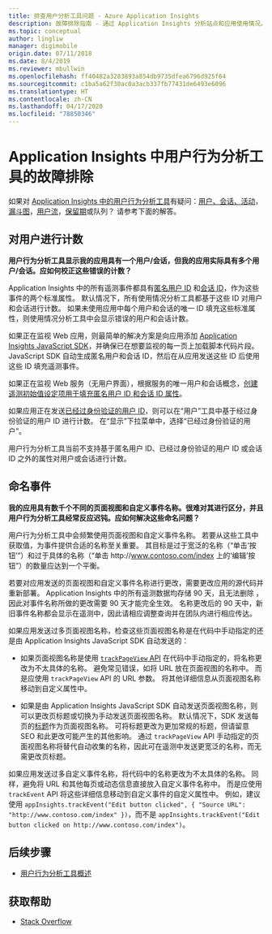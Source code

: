 ```yaml
---
title: 排查用户分析工具问题 - Azure Application Insights
description: 故障排除指南 - 通过 Application Insights 分析站点和应用使用情况。
ms.topic: conceptual
author: lingliw
manager: digimobile
origin.date: 07/11/2018
ms.date: 8/4/2019
ms.reviewer: mbullwin
ms.openlocfilehash: ff40482a3283893a854db9735dfea6796d925f64
ms.sourcegitcommit: c1ba5a62f30ac0a3acb337fb77431de6493e6096
ms.translationtype: HT
ms.contentlocale: zh-CN
ms.lasthandoff: 04/17/2020
ms.locfileid: "78850346"
---
```

# <a name="troubleshoot-user-behavior-analytics-tools-in-application-insights"></a>Application Insights 中用户行为分析工具的故障排除
如果对 [Application Insights 中的用户行为分析工具](usage-overview.md)有疑问：[用户、会话、活动](usage-segmentation.md)，[漏斗图](usage-funnels.md)，[用户流](usage-flows.md)，[保留期](usage-retention.md)或队列？ 请参考下面的解答。

## <a name="counting-users"></a>对用户进行计数
**用户行为分析工具显示我的应用具有一个用户/会话，但我的应用实际具有多个用户/会话。应如何校正这些错误的计数？**

Application Insights 中的所有遥测事件都具有[匿名用户 ID](../../azure-monitor/app/data-model-context.md) 和[会话 ID](../../azure-monitor/app/data-model-context.md)，作为这些事件的两个标准属性。 默认情况下，所有使用情况分析工具都基于这些 ID 对用户和会话进行计数。 如果未使用应用中每个用户和会话的唯一 ID 填充这些标准属性，则使用情况分析工具中会显示错误的用户和会话计数。

如果正在监视 Web 应用，则最简单的解决方案是向应用添加 [Application Insights JavaScript SDK](../../azure-monitor/app/javascript.md)，并确保已在想要监视的每一页上加载脚本代码片段。 JavaScript SDK 自动生成匿名用户和会话 ID，然后在从应用发送这些 ID 后使用这些 ID 填充遥测事件。

如果正在监视 Web 服务（无用户界面），根据服务的唯一用户和会话概念，[创建遥测初始值设定项用于填充匿名用户 ID 和会话 ID 属性](usage-send-user-context.md)。

如果应用正在发送[已经过身份验证的用户 ID](../../azure-monitor/app/api-custom-events-metrics.md#authenticated-users)，则可以在“用户”工具中基于经过身份验证的用户 ID 进行计数。 在“显示”下拉菜单中，选择“已经过身份验证的用户”。

用户行为分析工具当前不支持基于匿名用户 ID、已经过身份验证的用户 ID 或会话 ID 之外的属性对用户或会话进行计数。

## <a name="naming-events"></a>命名事件
**我的应用具有数千个不同的页面视图和自定义事件名称。很难对其进行区分，并且用户行为分析工具经常反应迟钝。应如何解决这些命名问题？**

用户行为分析工具中会频繁使用页面视图和自定义事件名称。 若要从这些工具中获取值，为事件提供合适的名称至关重要。 其目标是过于宽泛的名称（“单击‘按钮’”）和过于具体的名称（“单击 http:\//www.contoso.com/index 上的‘编辑’按钮”）的数量应达到一个平衡。

若要对应用发送的页面视图和自定义事件名称进行更改，需要更改应用的源代码并重新部署。 Application Insights 中的所有遥测数据均存储 90 天，且无法删除  ，因此对事件名称所做的更改需要 90 天才能完全生效。 名称更改后的 90 天中，新旧事件名称都会显示在遥测中，因此请相应调整查询并在团队内进行相应传达。

如果应用发送过多页面视图名称，检查这些页面视图名称是在代码中手动指定的还是由 Application Insights JavaScript SDK 自动发送的：

* 如果页面视图名称是使用 [`trackPageView` API](https://github.com/Microsoft/ApplicationInsights-JS/blob/master/API-reference.md) 在代码中手动指定的，将名称更改为不太具体的名称。 避免常见错误，如将 URL 放在页面视图的名称中。 而是应使用 `trackPageView` API 的 URL 参数。 将其他详细信息从页面视图名称移动到自定义属性中。

* 如果是由 Application Insights JavaScript SDK 自动发送页面视图名称，则可以更改页标题或切换为手动发送页面视图名称。 默认情况下，SDK 发送每页的[标题](https://developer.mozilla.org/docs/Web/HTML/Element/title)作为页面视图名称。 可将标题更改为更加常规的标题，但请留意 SEO 和此更改可能产生的其他影响。 通过 `trackPageView` API 手动指定的页面视图名称将替代自动收集的名称，因此可在遥测中发送更宽泛的名称，而无需更改页标题。   

如果应用发送过多自定义事件名称，将代码中的名称更改为不太具体的名称。 同样，避免将 URL 和其他每页或动态信息直接放入自定义事件名称中。 而是应使用 `trackEvent` API 将这些详细信息移动到自定义事件的自定义属性中。 例如，建议使用 `appInsights.trackEvent("Edit button clicked", { "Source URL": "http://www.contoso.com/index" })`，而不是 `appInsights.trackEvent("Edit button clicked on http://www.contoso.com/index")`。

## <a name="next-steps"></a>后续步骤

* [用户行为分析工具概述](usage-overview.md)

## <a name="get-help"></a>获取帮助
* [Stack Overflow](https://stackoverflow.com/questions/tagged/ms-application-insights)





